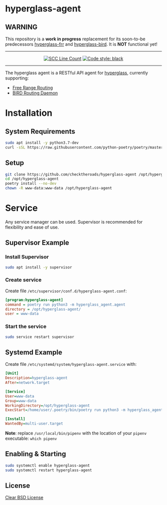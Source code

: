 # hyperglass-agent

## WARNING

This repository is a **work in progress** replacement for its soon-to-be predecessors [hyperglass-frr](https://github.com/checktheroads/hyperglass-frr) and [hyperglass-bird](https://github.com/checktheroads/hyperglass-bird). It is **NOT** functional yet!

<hr>

<div align="center">

[![SCC Line Count](https://sloc.xyz/github/checktheroads/hyperglass-agent/?category=code)](https://github.com/boyter/scc/)
[![Code style: black](https://img.shields.io/badge/code%20style-black-000000.svg)](https://github.com/ambv/black)

</div>

<hr>

The hyperglass agent is a RESTful API agent for [hyperglass](https://github.com/checktheroads/hyperglass), currently supporting:

- [Free Range Routing](https://frrouting.org/)
- [BIRD Routing Daemon](https://bird.network.cz/)

# Installation

## System Requirements

```bash
sudo apt install -y python3.7-dev
curl -sSL https://raw.githubusercontent.com/python-poetry/poetry/master/get-poetry.py | python
```

## Setup

```bash
git clone https://github.com/checktheroads/hyperglass-agent /opt/hyperglass-agent
cd /opt/hyperglass-agent
poetry install --no-dev
chown -R www-data:www-data /opt/hyperglass-agent
```

# Service

Any service manager can be used. Supervisor is recommended for flexibility and ease of use.

## Supervisor Example

### Install Supervisor

```bash
sudo apt install -y supervisor
```

### Create service

Create file `/etc/supervisor/conf.d/hyperglass-agent.conf`:

```ini
[program:hyperglass-agent]
command = poetry run python3 -m hyperglass_agent.agent
directory = /opt/hyperglass-agent/
user = www-data
```

### Start the service

```bash
sudo service restart supervisor
```

## Systemd Example

Create file `/etc/systemd/system/hyperglass-agent.service` with:

```ini
[Unit]
Description=hyperglass-agent
After=network.target

[Service]
User=www-data
Group=www-data
WorkingDirectory=/opt/hyperglass-agent
ExecStart=/home/user/.poetry/bin/poetry run python3 -m hyperglass_agent.agent

[Install]
WantedBy=multi-user.target
```

**Note**: replace `/usr/local/bin/pipenv` with the location of your `pipenv` executable: `which pipenv`

## Enabling & Starting

```bash
sudo systemctl enable hyperglass-agent
sudo systemctl restart hyperglass-agent
```

## License

[Clear BSD License](https://github.com/checktheroads/hyperglass-agent/master/LICENSE)